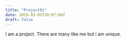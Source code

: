 ```yaml
---
title: "Project01"
date: 2019-03-05T20:07:09Z
draft: false
---
```


I am a project. There are many like me but i am unique.
